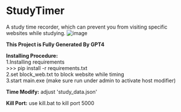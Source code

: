 # StudyTimer
A study time recorder, which can prevent you from visiting specific websites while studying.
![image](https://github.com/AIALRA-0/StudyTimer/assets/71060413/0d08277d-8056-4d7d-8cf2-0c9c0b49b65f)

**This Project is Fully Generated By GPT4**

**Installing Procedure:**  
1.Installing requirements  
	>>> pip install -r requirements.txt  
2.set block_web.txt to block website while timing  
3.start main.exe (make sure run under admin to activate host modifier)  

**Time Modify:** adjust 'study_data.json'

**Kill Port:** use kill.bat to kill port 5000
